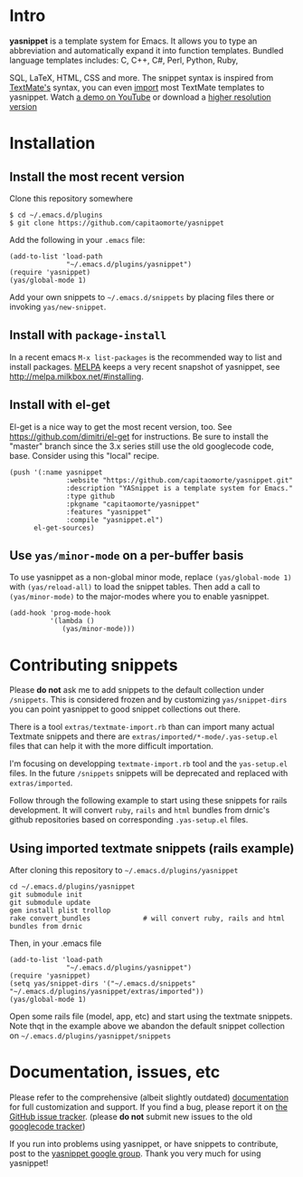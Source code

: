 # Intro

**yasnippet** is a template system for Emacs. It allows you to type an
abbreviation and automatically expand it into function
templates. Bundled language templates includes: C, C++, C#, Perl,
Python, Ruby,

SQL, LaTeX, HTML, CSS and more. The snippet syntax is inspired from
[TextMate's][textmate-snippets] syntax, you can even
[import][import-docs] most TextMate templates to yasnippet. Watch
[a demo on YouTube][youtube-demo] or download a
[higher resolution version][high-res-demo]

[textmate-snippets]: http://manual.macromates.com/en/snippets
[import-docs]: http://yasnippet.googlecode.com/svn/trunk/doc/snippet-development.html#importing-textmate-snippets
[youtube-demo]: http://www.youtube.com/watch?v=ZCGmZK4V7Sg
[high-res-demo]: http://yasnippet.googlecode.com/files/yas_demo.avi

# Installation

## Install the most recent version

Clone this repository somewhere

    $ cd ~/.emacs.d/plugins
    $ git clone https://github.com/capitaomorte/yasnippet

Add the following in your `.emacs` file:

    (add-to-list 'load-path
                  "~/.emacs.d/plugins/yasnippet")
    (require 'yasnippet)
    (yas/global-mode 1)

Add your own snippets to `~/.emacs.d/snippets` by placing files there or invoking `yas/new-snippet`.


## Install with `package-install`

In a recent emacs `M-x list-packages` is the recommended way to list and install packages. 
[MELPA][melpa] keeps a very recent snapshot of yasnippet, see http://melpa.milkbox.net/#installing.

## Install with el-get

El-get is a nice way to get the most recent version, too. See
https://github.com/dimitri/el-get for instructions. Be sure to install the
"master" branch since the 3.x series still use the old googlecode code, base.
Consider using this "local" recipe.

    (push '(:name yasnippet
                  :website "https://github.com/capitaomorte/yasnippet.git"
                  :description "YASnippet is a template system for Emacs."
                  :type github
                  :pkgname "capitaomorte/yasnippet"
                  :features "yasnippet"
                  :compile "yasnippet.el")
          el-get-sources)

## Use `yas/minor-mode` on a per-buffer basis

To use yasnippet as a non-global minor mode, replace `(yas/global-mode 1)` with
`(yas/reload-all)` to load the snippet tables. Then add a call to
`(yas/minor-mode)` to the major-modes where you to enable yasnippet.

    (add-hook 'prog-mode-hook
              '(lambda ()
                 (yas/minor-mode)))

# Contributing snippets

Please **do not** ask me to add snippets to the default collection under
`/snippets`. This is considered frozen and by customizing
`yas/snippet-dirs` you can point yasnippet to good snippet collections
out there.

There is a tool `extras/textmate-import.rb` than can import many
actual Textmate snippets and there are
`extras/imported/*-mode/.yas-setup.el` files that can help it with the
more difficult importation.

I'm focusing on developping `textmate-import.rb` tool and the
`yas-setup.el` files. In the future `/snippets` snippets will be
deprecated and replaced with `extras/imported`.

Follow through the following example to start using these snippets for
rails development. It will convert `ruby`, `rails` and `html` bundles
from drnic's github repositories based on corresponding
`.yas-setup.el` files.

## Using imported textmate snippets (rails example)

After cloning this repository to `~/.emacs.d/plugins/yasnippet`

    cd ~/.emacs.d/plugins/yasnippet
    git submodule init
    git submodule update
    gem install plist trollop
    rake convert_bundles             # will convert ruby, rails and html bundles from drnic

Then, in your .emacs file

    (add-to-list 'load-path
                  "~/.emacs.d/plugins/yasnippet")
    (require 'yasnippet)
    (setq yas/snippet-dirs '("~/.emacs.d/snippets" "~/.emacs.d/plugins/yasnippet/extras/imported"))
    (yas/global-mode 1)

Open some rails file (model, app, etc) and start using the textmate snippets.
Note thqt in the example above we abandon the default snippet collection on
`~/.emacs.d/plugins/yasnippet/snippets`

# Documentation, issues, etc

Please refer to the comprehensive (albeit slightly outdated)
[documentation][docs] for full customization
and support.  If you find a bug, please report it on
[the GitHub issue tracker][issues].  (please **do not** submit new issues to the old
[googlecode tracker][googlecode tracker])

If you run into problems using yasnippet, or have snippets to contribute, post
to the [yasnippet google group][forum]. Thank you very much for using yasnippet!

[docs]: http://capitaomorte.github.com/yasnippet/
[issues]: https://github.com/capitaomorte/yasnippet/issues
[googlecode tracker]: http://code.google.com/p/yasnippet/issues/list
[forum]: http://groups.google.com/group/smart-snippet
[melpa]: http://melpa.milkbox.net/
